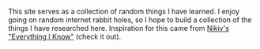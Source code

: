 This site serves as a collection of random things I have learned. I enjoy going on random internet rabbit holes, so I hope to build a collection of the things I have researched here. Inspiration for this came from [Nikiv's "Everything I Know"](https://wiki.nikiv.dev/) (check it out).